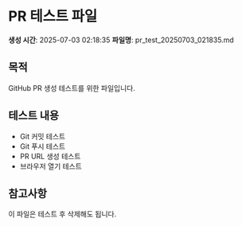 # PR 테스트 파일

**생성 시간**: 2025-07-03 02:18:35
**파일명**: pr_test_20250703_021835.md

## 목적
GitHub PR 생성 테스트를 위한 파일입니다.

## 테스트 내용
- Git 커밋 테스트
- Git 푸시 테스트  
- PR URL 생성 테스트
- 브라우저 열기 테스트

## 참고사항
이 파일은 테스트 후 삭제해도 됩니다.
